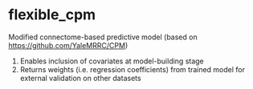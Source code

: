 # flexible_cpm
Modified connectome-based predictive model (based on https://github.com/YaleMRRC/CPM)

1) Enables inclusion of covariates at model-building stage
2) Returns weights (i.e. regression coefficients) from trained model for external validation on other datasets
 


